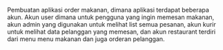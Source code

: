 Pembuatan aplikasi order makanan, dimana aplikasi terdapat beberapa akun. Akun user dimana untuk pengguna yang ingin memesan makanan, akun  admin yang digunakan untuk melihat list semua pesanan, akun kurir untuk melihat data pelanggan yang memesan, dan akun restaurant terdiri dari menu menu makanan dan juga orderan pelanggan.
